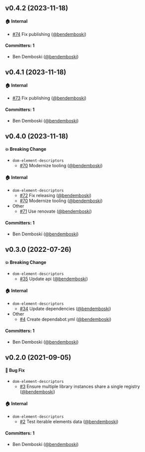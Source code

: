 




## v0.4.2 (2023-11-18)

#### :house: Internal
* [#74](https://github.com/bendemboski/dom-element-descriptors/pull/74) Fix publishing ([@bendemboski](https://github.com/bendemboski))

#### Committers: 1
- Ben Demboski ([@bendemboski](https://github.com/bendemboski))

## v0.4.1 (2023-11-18)

#### :house: Internal
* [#73](https://github.com/bendemboski/dom-element-descriptors/pull/73) Fix publishing ([@bendemboski](https://github.com/bendemboski))

#### Committers: 1
- Ben Demboski ([@bendemboski](https://github.com/bendemboski))

## v0.4.0 (2023-11-18)

#### :boom: Breaking Change
* `dom-element-descriptors`
  * [#70](https://github.com/bendemboski/dom-element-descriptors/pull/70) Modernize tooling ([@bendemboski](https://github.com/bendemboski))

#### :house: Internal
* `dom-element-descriptors`
  * [#72](https://github.com/bendemboski/dom-element-descriptors/pull/72) Fix releasing ([@bendemboski](https://github.com/bendemboski))
  * [#70](https://github.com/bendemboski/dom-element-descriptors/pull/70) Modernize tooling ([@bendemboski](https://github.com/bendemboski))
* Other
  * [#71](https://github.com/bendemboski/dom-element-descriptors/pull/71) Use renovate ([@bendemboski](https://github.com/bendemboski))

#### Committers: 1
- Ben Demboski ([@bendemboski](https://github.com/bendemboski))

## v0.3.0 (2022-07-26)

#### :boom: Breaking Change
* `dom-element-descriptors`
  * [#35](https://github.com/bendemboski/dom-element-descriptors/pull/35) Update api ([@bendemboski](https://github.com/bendemboski))

#### :house: Internal
* `dom-element-descriptors`
  * [#34](https://github.com/bendemboski/dom-element-descriptors/pull/34) Update dependencies ([@bendemboski](https://github.com/bendemboski))
* Other
  * [#4](https://github.com/bendemboski/dom-element-descriptors/pull/4) Create dependabot.yml ([@bendemboski](https://github.com/bendemboski))

#### Committers: 1
- Ben Demboski ([@bendemboski](https://github.com/bendemboski))

## v0.2.0 (2021-09-05)

#### :bug: Bug Fix
* `dom-element-descriptors`
  * [#3](https://github.com/bendemboski/dom-element-descriptors/pull/3) Ensure multiple library instances share a single registry ([@bendemboski](https://github.com/bendemboski))

#### :house: Internal
* `dom-element-descriptors`
  * [#2](https://github.com/bendemboski/dom-element-descriptors/pull/2) Test iterable elements data ([@bendemboski](https://github.com/bendemboski))

#### Committers: 1
- Ben Demboski ([@bendemboski](https://github.com/bendemboski))



